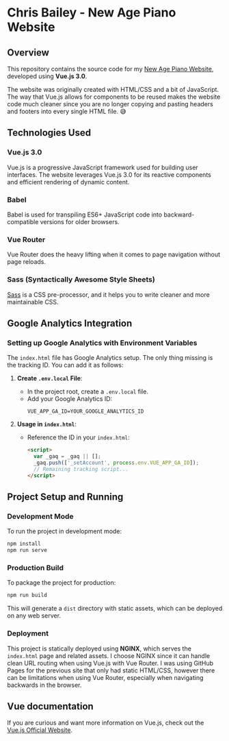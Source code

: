# Chris Bailey - New Age Piano Website
## Overview
This repository contains the source code for my [New Age Piano Website](https://chrisbaileypiano.com), developed using **Vue.js 3.0**.

The website was originally created with HTML/CSS and a bit of JavaScript. The way that Vue.js allows for components to be reused makes the website code much cleaner since you are no longer copying and pasting headers and footers into every single HTML file. 😅

## Technologies Used
### Vue.js 3.0
Vue.js is a progressive JavaScript framework used for building user interfaces. The website leverages Vue.js 3.0 for its reactive components and efficient rendering of dynamic content.

### Babel
Babel is used for transpiling ES6+ JavaScript code into backward-compatible versions for older browsers.

### Vue Router
Vue Router does the heavy lifting when it comes to page navigation without page reloads.

### Sass (Syntactically Awesome Style Sheets)
[Sass](https://sass-lang.com) is a CSS pre-processor, and it helps you to write cleaner and more maintainable CSS.

## Google Analytics Integration

### Setting up Google Analytics with Environment Variables

The `index.html` file has Google Analytics setup. The only thing missing is the tracking ID. You can add it as follows:

1. **Create `.env.local` File**:
   - In the project root, create a `.env.local` file.
   - Add your Google Analytics ID:
     ```
     VUE_APP_GA_ID=YOUR_GOOGLE_ANALYTICS_ID
     ```

2. **Usage in `index.html`**:
   - Reference the ID in your `index.html`:
     ```html
     <script>
       var _gaq = _gaq || [];
       _gaq.push(['_setAccount', process.env.VUE_APP_GA_ID]);
       // Remaining tracking script...
     </script>
     ```

## Project Setup and Running
### Development Mode
To run the project in development mode:
```bash
npm install
npm run serve
```
### Production Build
To package the project for production:
```bash
npm run build
```

This will generate a `dist` directory with static assets, which can be deployed on any web server.

### Deployment
This project is statically deployed using **NGINX**, which serves the `index.html` page and related assets. I choose NGINX since it can handle clean URL routing when using Vue.js with Vue Router. I was using GitHub Pages for the previous site that only had static HTML/CSS, however there can be limitations when using Vue Router, especially when navigating backwards in the browser.

## Vue documentation
If you are curious and want more information on Vue.js, check out the [Vue.js Official Website](https://vuejs.org).
